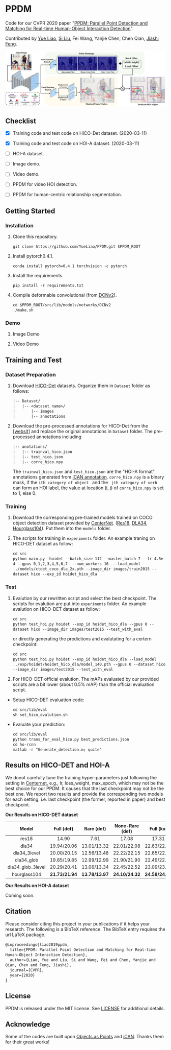 # PPDM
Code for our CVPR 2020 paper "[PPDM: Parallel Point Detection and Matching for Real-time Human-Object
Interaction Detection](https://arxiv.org/pdf/1912.12898)".

Contributed by [Yue Liao](yueliao.github.io), [Si Liu](http://colalab.org/people), Fei Wang, Yanjie Chen, Chen Qian, [Jiashi Feng](https://sites.google.com/site/jshfeng/).

![](paper_images/framework.png)

## Checklist
- [x] Training code and test code on HICO-Det dataset. (2020-03-11)
- [x] Training code and test code on HOI-A dataset. (2020-03-11)
- [ ] HOI-A dataset.
- [ ] Image demo.
- [ ] Video demo.
- [ ] PPDM for video HOI detection.
- [ ] PPDM for human-centric relationship segmentation.


## Getting Started
### Installation
1. Clone this repository.

    ~~~
    git clone https://github.com/YueLiao/PPDM.git $PPDM_ROOT
    ~~~
2. Install pytorch0.4.1.

    ~~~
    conda install pytorch=0.4.1 torchvision -c pytorch
    ~~~
3. Install the requirements.
    
    ~~~
    pip install -r requirements.txt
    ~~~
4. Compile deformable convolutional (from [DCNv2](https://github.com/CharlesShang/DCNv2/tree/pytorch_0.4)).

    ~~~
    cd $PPDM_ROOT/src/lib/models/networks/DCNv2
    ./make.sh
    ~~~
### Demo
1. Image Demo

2. Video Demo


## Training and Test
### Dataset Preparation
1. Download [HICO-Det](https://drive.google.com/open?id=1QZcJmGVlF9f4h-XLWe9Gkmnmj2z1gSnk) datasets. Organize them in `Dataset` folder as follows:

    ~~~
    |-- Dataset/
    |   |-- <dataset name>/
    |       |-- images
    |       |-- annotations
    ~~~
2. Download the pre-processed annotations for HICO-Det from the [[websit]](https://drive.google.com/open?id=1WI-gsNLS-t0Kh8TVki1wXqc3y2Ow1f2R) and replace the original annotations in `Dataset` folder. The pre-processed annotations including

    ~~~
    |-- anotations/
    |   |-- trainval_hico.json
    |   |-- test_hico.json
    |   |-- corre_hico.npy
    ~~~
    The `trainval_hico.json` and `test_hico.json` are the "HOI-A format" annotations generated from [iCAN annotation](https://drive.google.com/open?id=1le4aziSn_96cN3dIPCYyNsBXJVDD8-CZ). `corre_hico.npy` is a binary mask, if the `ith category of object ` and the ` jth category of verb` can form an HOI label, the value at location (i, j) of `corre_hico.npy` is set to 1, else 0.

### Training
1. Download the corresponding pre-trained models trained on COCO object detection dataset provided by  [CenterNet](https://github.com/xingyizhou/CenterNet). ([Res18](https://drive.google.com/open?id=1b-_sjq1Pe_dVxt5SeFmoadMfiPTPZqpz), [DLA34](https://drive.google.com/open?id=1pl_-ael8wERdUREEnaIfqOV_VF2bEVRT), [Hourglass104](https://drive.google.com/open?id=1-5bT5ZF8bXriJ-wAvOjJFrBLvZV2-mlV)). Put them into the `models` folder.

2. The scripts for training in `experiments` folder.  An example traning on HICO-DET dataset as follow:

    ~~~
    cd src
    python main.py  hoidet --batch_size 112 --master_batch 7 --lr 4.5e-4 --gpus 0,1,2,3,4,5,6,7  --num_workers 16  --load_model ../models/ctdet_coco_dla_2x.pth --image_dir images/train2015 --dataset hico --exp_id hoidet_hico_dla
    ~~~
### Test
1. Evalution by our rewritten script and select the best checkpoint. The scripts for evalution are put into `experiments` folder.  An example evalution on HICO-DET dataset as follow:

    ```
    cd src
    python test_hoi.py hoidet --exp_id hoidet_hico_dla --gpus 0 --dataset hico --image_dir images/test2015 --test_with_eval
    ```
    
    or directly generating the predictions and evalutating for a certern checkpoint:
    
    ```
    cd src
    python test_hoi.py hoidet --exp_id hoidet_hico_dla --load_model ../exp/hoidet/hoidet_hico_dla/model_140.pth --gpus 0 --dataset hico --image_dir images/test2015 --test_with_eval
    ```
    
2. For HICO-DET official evalution.
The mAPs evaluated by our provided scripts are a bit lower (about 0.5% mAP)  than the official evaluation script.

- Setup HICO-DET evaluation code:

    ~~~
    cd src/lib/eval
    sh set_hico_evalution.sh
    ~~~
- Evaluate your prediction:

    ~~~
    cd src/lib/eval
    python trans_for_eval_hico.py best_predictions.json
    cd ho-rcnn
    matlab -r "Generate_detection.m; quite"
    ~~~
## Results on HICO-DET and HOI-A
We donot carefully tune the training hyper-parameters just following the setting in [Centernet](https://github.com/xingyizhou/CenterNet), e.g., lr, loss_weight, max_epoch, which may not be the best choice for our PPDM. It causes that the last checkpoint may not be the best one. We report two results and provide the corresponding two models for each setting, i.e. last checkpoint (the former, reported in paper) and best checkpoint.   

**Our Results on HICO-DET dataset**


|Model| Full (def)| Rare (def)| None-Rare (def)|Full (ko)| Rare (ko)| None-Rare (ko)|FPS|Download|
|:---:|:---:|:---:|:---:|:---:|:---:|:---:|:---:|:---:|
|res18| 14.90|	7.61|	17.08|	17.31	|9.79|19.55|**89**|[model](https://drive.google.com/open?id=1o4Z8Ts275hu4j4bXpQf1ftgdWR2ng7LN)|
|dla34| 19.94/20.06	|13.01/13.32|	22.01/22.08	|22.63/22.73|	15.93/16.29	|24.63/24.65|38|[model](https://drive.google.com/drive/folders/1K0H05nSUOCq939tmvBRJjskdPSLy1U-U?usp=sharing)|
|dla34_3level|20.00/20.15|12.56/13.48|22.22/22.15	|	22.65/22.91|15.02/16.18|	24.93/24.91|37|[model](https://drive.google.com/open?id=1NaFJLe-c_m1iFv-STHYtpROvXEJhp6_t)|
|dla34_glob|19.85/19.85	|12.99/12.99|	21.90/21.90|	22.49/22.49|	15.86/15.86|	24.47/24.47|38|[model](https://drive.google.com/open?id=1v98JF5_191SfR_a7WspBeynjvfL3h9X1)|
|dla34_glob_3level|20.29/20.41	|13.06/13.34|	22.45/22.52|	23.09/23.16|	16.14/16.24|	25.17/25.23|37|[model](https://drive.google.com/open?id=1cThMBlwe19HAQ_wxVlb881VT8S60AAlA)|
|hourglass104|**21.73/21.94**|	**13.78/13.97**|	**24.10/24.32**|	**24.58/24.81**|	**16.65/17.09**|	**26.84/27.12**|14|[model](https://drive.google.com/open?id=1rRgblZUa2Z85V_b0H678xR1HwZGEdl0B)|

**Our Results on HOI-A dataset**

Coming soon.

## Citation
Please consider citing this project in your publications if it helps your research. The following is a BibTeX reference. The BibTeX entry requires the url LaTeX package.

~~~
@inproceedings{liao2019ppdm,
  title={PPDM: Parallel Point Detection and Matching for Real-time Human-Object Interaction Detection},
  author={Liao, Yue and Liu, Si and Wang, Fei and Chen, Yanjie and Qian, Chen and Feng, Jiashi},
  journal={CVPR},
  year={2020}
}
~~~
## License
PPDM is released under the MIT license. See [LICENSE](LICENSE) for additional details.
## Acknowledge
Some of the codes are built upon [Objects as Points](https://github.com/xingyizhou/CenterNet) and [iCAN](https://github.com/vt-vl-lab/iCAN). Thanks them for their great works!

